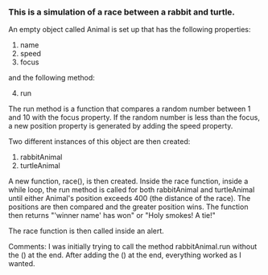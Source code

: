 ### This is a simulation of a race between a rabbit and turtle.

An empty object called Animal is set up that has the following properties:

1. name
2. speed
3. focus

and the following method:

4. run

The run method is a function that compares a random number between 1 and 10 with the focus property. If the random number is less than the focus, a new position property is generated by adding the speed property.

Two different instances of this object are then created:

1. rabbitAnimal
2. turtleAnimal

A new function, race(), is then created. Inside the race function, inside a while loop, the run method is called for both rabbitAnimal and turtleAnimal until either Animal's position exceeds 400 (the distance of the race). The positions are then compared and the greater position wins. The function then returns "'winner name' has won" or "Holy smokes! A tie!"

The race function is then called inside an alert.

Comments:
I was initially trying to call the method rabbitAnimal.run without the () at the end. After adding the () at the end, everything worked as I wanted.
